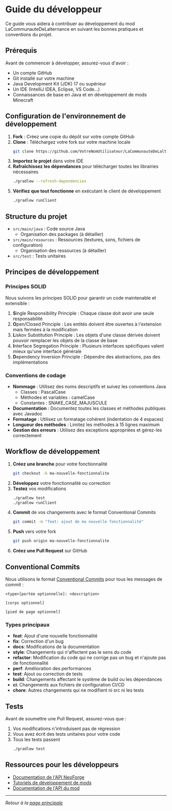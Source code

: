 # Guide du développeur

Ce guide vous aidera à contribuer au développement du mod LaCommunauteDeLalternance en suivant les bonnes pratiques et conventions du projet.

## Prérequis

Avant de commencer à développer, assurez-vous d'avoir :

- Un compte GitHub
- Git installé sur votre machine
- Java Development Kit (JDK) 17 ou supérieur
- Un IDE (IntelliJ IDEA, Eclipse, VS Code...)
- Connaissances de base en Java et en développement de mods Minecraft

## Configuration de l'environnement de développement

1. **Fork** : Créez une copie du dépôt sur votre compte GitHub
2. **Clone** : Téléchargez votre fork sur votre machine locale
   ```bash
   git clone https://github.com/VotreNomUtilisateur/LaCommunauteDeLalternance.git
   ```
3. **Importez le projet** dans votre IDE
4. **Rafraîchissez les dépendances** pour télécharger toutes les librairies nécessaires
   ```bash
   ./gradlew --refresh-dependencies
   ```
5. **Vérifiez que tout fonctionne** en exécutant le client de développement
   ```bash
   ./gradlew runClient
   ```

## Structure du projet

- `src/main/java` : Code source Java
  - Organisation des packages (à détailler)
- `src/main/resources` : Ressources (textures, sons, fichiers de configuration)
  - Organisation des ressources (à détailler)
- `src/test` : Tests unitaires

## Principes de développement

### Principes SOLID

Nous suivons les principes SOLID pour garantir un code maintenable et extensible :

1. **S**ingle Responsibility Principle : Chaque classe doit avoir une seule responsabilité
2. **O**pen/Closed Principle : Les entités doivent être ouvertes à l'extension mais fermées à la modification
3. **L**iskov Substitution Principle : Les objets d'une classe dérivée doivent pouvoir remplacer les objets de la classe de base
4. **I**nterface Segregation Principle : Plusieurs interfaces spécifiques valent mieux qu'une interface générale
5. **D**ependency Inversion Principle : Dépendre des abstractions, pas des implémentations

### Conventions de codage

- **Nommage** : Utilisez des noms descriptifs et suivez les conventions Java
  - Classes : PascalCase
  - Méthodes et variables : camelCase
  - Constantes : SNAKE_CASE_MAJUSCULE
- **Documentation** : Documentez toutes les classes et méthodes publiques avec Javadoc
- **Formatage** : Utilisez un formatage cohérent (indentation de 4 espaces)
- **Longueur des méthodes** : Limitez les méthodes à 15 lignes maximum
- **Gestion des erreurs** : Utilisez des exceptions appropriées et gérez-les correctement

## Workflow de développement

1. **Créez une branche** pour votre fonctionnalité
   ```bash
   git checkout -b ma-nouvelle-fonctionnalite
   ```
2. **Développez** votre fonctionnalité ou correction
3. **Testez** vos modifications
   ```bash
   ./gradlew test
   ./gradlew runClient
   ```
4. **Commit** de vos changements avec le format Conventional Commits
   ```bash
   git commit -m "feat: ajout de ma nouvelle fonctionnalité"
   ```
5. **Push** vers votre fork
   ```bash
   git push origin ma-nouvelle-fonctionnalite
   ```
6. **Créez une Pull Request** sur GitHub

## Conventional Commits

Nous utilisons le format [Conventional Commits](https://www.conventionalcommits.org/) pour tous les messages de commit :

```
<type>[portée optionnelle]: <description>

[corps optionnel]

[pied de page optionnel]
```

### Types principaux
- **feat**: Ajout d'une nouvelle fonctionnalité
- **fix**: Correction d'un bug
- **docs**: Modifications de la documentation
- **style**: Changements qui n'affectent pas le sens du code
- **refactor**: Modification du code qui ne corrige pas un bug et n'ajoute pas de fonctionnalité
- **perf**: Amélioration des performances
- **test**: Ajout ou correction de tests
- **build**: Changements affectant le système de build ou les dépendances
- **ci**: Changements aux fichiers de configuration CI/CD
- **chore**: Autres changements qui ne modifient ni src ni les tests

## Tests

Avant de soumettre une Pull Request, assurez-vous que :

1. Vos modifications n'introduisent pas de régression
2. Vous avez écrit des tests unitaires pour votre code
3. Tous les tests passent
   ```bash
   ./gradlew test
   ```

## Ressources pour les développeurs

- [Documentation de l'API NeoForge](https://neoforge.net/)
- [Tutoriels de développement de mods](https://www.youtube.com/playlist?list=PLKGarocXCE1G6CQOoiYdMVx-E1d9F_itF)
- [Documentation de l'API du mod](../api/index.md)

---

*Retour à la [page principale](../index.md)*
